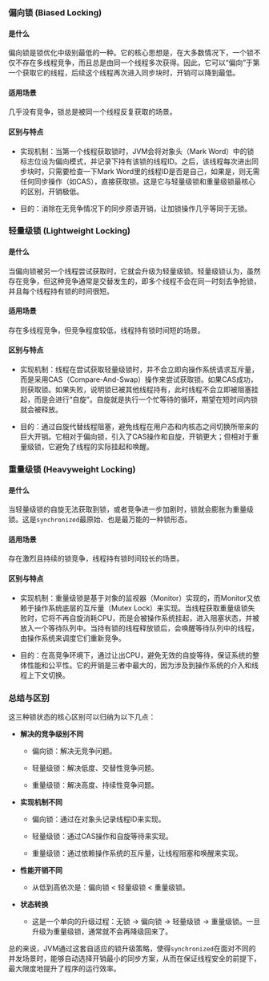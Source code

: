 
### 偏向锁 (Biased Locking)

#### 是什么

偏向锁是锁优化中级别最低的一种。它的核心思想是，在大多数情况下，一个锁不仅不存在多线程竞争，而且总是由同一个线程多次获得。因此，它可以“偏向”于第一个获取它的线程，后续这个线程再次进入同步块时，开销可以降到最低。

#### 适用场景

几乎没有竞争，锁总是被同一个线程反复获取的场景。

#### 区别与特点

- 实现机制：当第一个线程获取锁时，JVM会将对象头（Mark Word）中的锁标志位设为偏向模式，并记录下持有该锁的线程ID。之后，该线程每次进出同步块时，只需要检查一下Mark Word里的线程ID是否是自己，如果是，则无需任何同步操作（如CAS），直接获取锁。这是它与轻量级锁和重量级锁最核心的区别，开销极低。
    
- 目的：消除在无竞争情况下的同步原语开销，让加锁操作几乎等同于无锁。
    

### 轻量级锁 (Lightweight Locking)

#### 是什么

当偏向锁被另一个线程尝试获取时，它就会升级为轻量级锁。轻量级锁认为，虽然存在竞争，但这种竞争通常是交替发生的，即多个线程不会在同一时刻去争抢锁，并且每个线程持有锁的时间很短。

#### 适用场景

存在多线程竞争，但竞争程度较低，线程持有锁时间短的场景。

#### 区别与特点

- 实现机制：线程在尝试获取轻量级锁时，并不会立即向操作系统请求互斥量，而是采用CAS（Compare-And-Swap）操作来尝试获取锁。如果CAS成功，则获取锁。如果失败，说明锁已被其他线程持有，此时线程不会立即被阻塞挂起，而是会进行“自旋”。自旋就是执行一个忙等待的循环，期望在短时间内锁就会被释放。
    
- 目的：通过自旋代替线程阻塞，避免线程在用户态和内核态之间切换所带来的巨大开销。它相对于偏向锁，引入了CAS操作和自旋，开销更大；但相对于重量级锁，它避免了线程的实际挂起和唤醒。
    

### 重量级锁 (Heavyweight Locking)

#### 是什么

当轻量级锁的自旋无法获取到锁，或者竞争进一步加剧时，锁就会膨胀为重量级锁。这是`synchronized`最原始、也是最万能的一种锁形态。

#### 适用场景

存在激烈且持续的锁竞争，线程持有锁时间较长的场景。

#### 区别与特点

- 实现机制：重量级锁是基于对象的监视器（Monitor）实现的，而Monitor又依赖于操作系统底层的互斥量（Mutex Lock）来实现。当线程获取重量级锁失败时，它将不再自旋消耗CPU，而是会被操作系统挂起，进入阻塞状态，并被放入一个等待队列中。当持有锁的线程释放锁后，会唤醒等待队列中的线程，由操作系统来调度它们重新竞争。
    
- 目的：在高竞争环境下，通过让出CPU，避免无效的自旋等待，保证系统的整体性能和公平性。它的开销是三者中最大的，因为涉及到操作系统的介入和线程上下文切换。
    

### 总结与区别

这三种锁状态的核心区别可以归纳为以下几点：

- **解决的竞争级别不同**
    
    - 偏向锁：解决无竞争问题。
        
    - 轻量级锁：解决低度、交替性竞争问题。
        
    - 重量级锁：解决高度、持续性竞争问题。
        
- **实现机制不同**
    
    - 偏向锁：通过在对象头记录线程ID来实现。
        
    - 轻量级锁：通过CAS操作和自旋等待来实现。
        
    - 重量级锁：通过依赖操作系统的互斥量，让线程阻塞和唤醒来实现。
        
- **性能开销不同**
    
    - 从低到高依次是：偏向锁 < 轻量级锁 < 重量级锁。
        
- **状态转换**
    
    - 这是一个单向的升级过程：无锁 -> 偏向锁 -> 轻量级锁 -> 重量级锁。一旦升级为重量级锁，通常就不会再降级回来了。
        

总的来说，JVM通过这套自适应的锁升级策略，使得`synchronized`在面对不同的并发场景时，能够自动选择开销最小的同步方案，从而在保证线程安全的前提下，最大限度地提升了程序的运行效率。